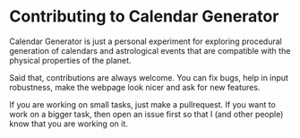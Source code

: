 # Contributing to Calendar Generator

Calendar Generator is just a personal experiment for exploring procedural generation of calendars and astrological events that are compatible with the physical properties of the planet.

Said that, contributions are always welcome. You can fix bugs, help in input robustness, make the webpage look nicer and ask for new features.

If you are working on small tasks, just make a pullrequest. If you want to work on a bigger task, then open an issue first so that I (and other people) know that you are working on it.

